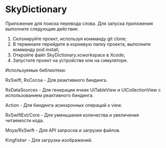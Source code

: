 # SkyDictionary
Приложение для поиска перевода слова.
Для запуска приложения выполните следующие действия:
1. Склонируйте проект, используя комманду git clone;
2. В терминале перейдите в корневую папку проекта, выполните комманду pod install; 
3. Откройте файл SkyDictionary.xcworkspace в Xcode;
4. Запустите проект на устройстве или на симуляторе. 

Используемые библиотеки:

RxSwift, RxCocoa - Для реактивного биндинга.

RxDataSources - Для генерации ячеек UITableView и UICollectionView с использованием реактивного биндинга.

Action - Для биндинга асинхронных операций к view.

RxSwiftExt/Core - Для уменьшения количества и увеличения читаемости кода.

Moya/RxSwift - Для API запросов и загрузки файлов.
  
Kingfisher - Для загрузки изображений.

